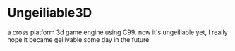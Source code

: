 # Ungeiliable3D
a cross platform 3d game engine using C99.  now it's ungeiliable yet, I really hope it became geilivable  some day in the future.
